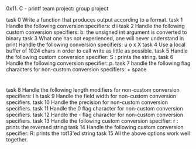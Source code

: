 0x11. C - printf team project: group project

task 0
Write a function that produces output according to a format.
task 1
Handle the following conversion specifiers:
d
i
task 2
Handle the following custom conversion specifiers:
b: the unsigned int argument is converted to binary
task 3
What one has not experienced, one will never understand in print
Handle the following conversion specifiers:
u
o
x
X
task 4
Use a local buffer of 1024 chars in order to call write as little as possible.
task 5
Handle the following custom conversion specifier:
S : prints the string.
task 6
Handle the following conversion specifier: p.
task 7
handle the following flag characters for non-custom conversion specifiers:
+
space
#
task 8
Handle the following length modifiers for non-custom conversion specifiers:
l
h
task 9
Handle the field width for non-custom conversion specifiers.
task 10
Handle the precision for non-custom conversion specifiers.
task 11
Handle the 0 flag character for non-custom conversion specifiers.
task 12
Handle the - flag character for non-custom conversion specifiers.
task 13
Handle the following custom conversion specifier:
r : prints the reversed string
task 14
Handle the following custom conversion specifier:
R: prints the rot13'ed string
task 15
All the above options work well together.
